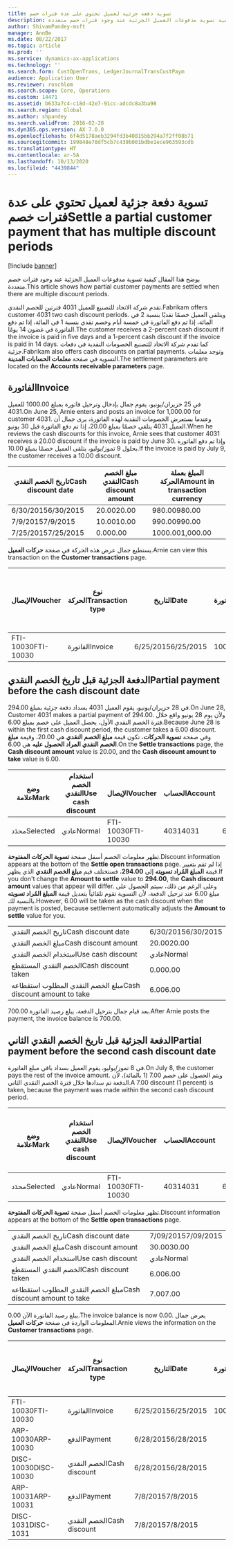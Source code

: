 ```yaml
---
title: تسوية دفعة جزئية لعميل تحتوي على عدة فترات خصم
description: يوضح هذا المقال كيفية تسوية مدفوعات العميل الجزئية عند وجود فترات خصم متعددة.
author: ShivamPandey-msft
manager: AnnBe
ms.date: 08/22/2017
ms.topic: article
ms.prod: ''
ms.service: dynamics-ax-applications
ms.technology: ''
ms.search.form: CustOpenTrans, LedgerJournalTransCustPaym
audience: Application User
ms.reviewer: roschlom
ms.search.scope: Core, Operations
ms.custom: 14471
ms.assetid: b633a7c4-c18d-42e7-91cc-adcdc8a3ba98
ms.search.region: Global
ms.author: shpandey
ms.search.validFrom: 2016-02-28
ms.dyn365.ops.version: AX 7.0.0
ms.openlocfilehash: 6f4d5178aeb3294fd3b40815bb294a7f2ff08b71
ms.sourcegitcommit: 199848e78df5cb7c439b001bdbe1ece963593cdb
ms.translationtype: HT
ms.contentlocale: ar-SA
ms.lasthandoff: 10/13/2020
ms.locfileid: "4439844"
---
```

# <a name="settle-a-partial-customer-payment-that-has-multiple-discount-periods"></a><span data-ttu-id="6819a-103">تسوية دفعة جزئية لعميل تحتوي على عدة فترات خصم</span><span class="sxs-lookup"><span data-stu-id="6819a-103">Settle a partial customer payment that has multiple discount periods</span></span>

[!include [banner](../includes/banner.md)]

<span data-ttu-id="6819a-104">يوضح هذا المقال كيفية تسوية مدفوعات العميل الجزئية عند وجود فترات خصم متعددة.</span><span class="sxs-lookup"><span data-stu-id="6819a-104">This article shows how partial customer payments are settled when there are multiple discount periods.</span></span>

<span data-ttu-id="6819a-105">تقدم شركة الاتحاد للتصنيع للعميل 4031 فترتين للخصم النقدي.</span><span class="sxs-lookup"><span data-stu-id="6819a-105">Fabrikam offers customer 4031 two cash discount periods.</span></span> <span data-ttu-id="6819a-106">ويتلقى العميل خصمًا نقديًا بنسبة 2 في المائة، إذا تم دفع الفاتورة في خمسة أيام وخصم نقدي بنسبة 1 في المائة، إذا تم دفع الفاتورة في غضون 14 يومًا.</span><span class="sxs-lookup"><span data-stu-id="6819a-106">The customer receives a 2-percent cash discount if the invoice is paid in five days and a 1-percent cash discount if the invoice is paid in 14 days.</span></span> <span data-ttu-id="6819a-107">كما تقدم شركة الاتحاد للتصنيع الخصومات النقدية في دفعات جزئية.</span><span class="sxs-lookup"><span data-stu-id="6819a-107">Fabrikam also offers cash discounts on partial payments.</span></span> <span data-ttu-id="6819a-108">وتوجد معلمات التسوية في صفحة **معلمات الحسابات المدينة**.</span><span class="sxs-lookup"><span data-stu-id="6819a-108">The settlement parameters are located on the **Accounts receivable parameters** page.</span></span>

## <a name="invoice"></a><span data-ttu-id="6819a-109">الفاتورة</span><span class="sxs-lookup"><span data-stu-id="6819a-109">Invoice</span></span>
<span data-ttu-id="6819a-110">في 25 حزيران/يونيو، يقوم جمال بإدخال وترحيل فاتورة بمبلغ 1000.00 للعميل 4031.</span><span class="sxs-lookup"><span data-stu-id="6819a-110">On June 25, Arnie enters and posts an invoice for 1,000.00 for customer 4031.</span></span> <span data-ttu-id="6819a-111">وعندما يستعرض الخصومات النقدية لهذه الفاتورة، يرى جمال أن العميل 4031 يتلقى خصمًا بمبلغ 20.00، إذا تم دفع الفاتورة قبل 30 يونيو.</span><span class="sxs-lookup"><span data-stu-id="6819a-111">When he reviews the cash discounts for this invoice, Arnie sees that customer 4031 receives a 20.00 discount if the invoice is paid by June 30.</span></span> <span data-ttu-id="6819a-112">وإذا تم دفع الفاتورة بحلول 9 تموز/يوليو، يتلقى العميل خصمًا بمبلغ 10.00.‬</span><span class="sxs-lookup"><span data-stu-id="6819a-112">If the invoice is paid by July 9, the customer receives a 10.00 discount.</span></span>

| <span data-ttu-id="6819a-113">تاريخ الخصم النقدي</span><span class="sxs-lookup"><span data-stu-id="6819a-113">Cash discount date</span></span> | <span data-ttu-id="6819a-114">مبلغ الخصم النقدي</span><span class="sxs-lookup"><span data-stu-id="6819a-114">Cash discount amount</span></span> | <span data-ttu-id="6819a-115">المبلغ بعملة الحركة</span><span class="sxs-lookup"><span data-stu-id="6819a-115">Amount in transaction currency</span></span> |
|--------------------|----------------------|--------------------------------|
| <span data-ttu-id="6819a-116">6/30/2015</span><span class="sxs-lookup"><span data-stu-id="6819a-116">6/30/2015</span></span>          | <span data-ttu-id="6819a-117">20.00</span><span class="sxs-lookup"><span data-stu-id="6819a-117">20.00</span></span>                | <span data-ttu-id="6819a-118">980.00</span><span class="sxs-lookup"><span data-stu-id="6819a-118">980.00</span></span>                         |
| <span data-ttu-id="6819a-119">7/9/2015</span><span class="sxs-lookup"><span data-stu-id="6819a-119">7/9/2015</span></span>           | <span data-ttu-id="6819a-120">10.00</span><span class="sxs-lookup"><span data-stu-id="6819a-120">10.00</span></span>                | <span data-ttu-id="6819a-121">990.00</span><span class="sxs-lookup"><span data-stu-id="6819a-121">990.00</span></span>                         |
| <span data-ttu-id="6819a-122">7/25/2015</span><span class="sxs-lookup"><span data-stu-id="6819a-122">7/25/2015</span></span>          | <span data-ttu-id="6819a-123">0.00</span><span class="sxs-lookup"><span data-stu-id="6819a-123">0.00</span></span>                 | <span data-ttu-id="6819a-124">1000.00</span><span class="sxs-lookup"><span data-stu-id="6819a-124">1,000.00</span></span>                       |

<span data-ttu-id="6819a-125">يستطيع جمال عرض هذه الحركة في صغحة **حركات العميل**.</span><span class="sxs-lookup"><span data-stu-id="6819a-125">Arnie can view this transaction on the **Customer transactions** page.</span></span>

| <span data-ttu-id="6819a-126">الإيصال</span><span class="sxs-lookup"><span data-stu-id="6819a-126">Voucher</span></span>   | <span data-ttu-id="6819a-127">نوع الحركة</span><span class="sxs-lookup"><span data-stu-id="6819a-127">Transaction type</span></span> | <span data-ttu-id="6819a-128">التاريخ</span><span class="sxs-lookup"><span data-stu-id="6819a-128">Date</span></span>      | <span data-ttu-id="6819a-129">الفاتورة</span><span class="sxs-lookup"><span data-stu-id="6819a-129">Invoice</span></span> | <span data-ttu-id="6819a-130">المبلغ في خصم بعملة الحركة</span><span class="sxs-lookup"><span data-stu-id="6819a-130">Amount in transaction currency debit</span></span> | <span data-ttu-id="6819a-131">المبلغ في الائتمان بعملة الحركة</span><span class="sxs-lookup"><span data-stu-id="6819a-131">Amount in transaction currency credit</span></span> | <span data-ttu-id="6819a-132">الرصيد</span><span class="sxs-lookup"><span data-stu-id="6819a-132">Balance</span></span>  | <span data-ttu-id="6819a-133">عملة</span><span class="sxs-lookup"><span data-stu-id="6819a-133">Currency</span></span> |
|-----------|------------------|-----------|---------|--------------------------------------|---------------------------------------|----------|----------|
| <span data-ttu-id="6819a-134">FTI-10030</span><span class="sxs-lookup"><span data-stu-id="6819a-134">FTI-10030</span></span> | <span data-ttu-id="6819a-135">الفاتورة</span><span class="sxs-lookup"><span data-stu-id="6819a-135">Invoice</span></span>          | <span data-ttu-id="6819a-136">6/25/2015</span><span class="sxs-lookup"><span data-stu-id="6819a-136">6/25/2015</span></span> | <span data-ttu-id="6819a-137">10030</span><span class="sxs-lookup"><span data-stu-id="6819a-137">10030</span></span>   | <span data-ttu-id="6819a-138">1000.00</span><span class="sxs-lookup"><span data-stu-id="6819a-138">1,000.00</span></span>                             |                                       | <span data-ttu-id="6819a-139">1000.00</span><span class="sxs-lookup"><span data-stu-id="6819a-139">1,000.00</span></span> | <span data-ttu-id="6819a-140">دولار أمريكي</span><span class="sxs-lookup"><span data-stu-id="6819a-140">USD</span></span>      |

## <a name="partial-payment-before-the-cash-discount-date"></a><span data-ttu-id="6819a-141">الدفعة الجزئية قبل تاريخ الخصم النقدي</span><span class="sxs-lookup"><span data-stu-id="6819a-141">Partial payment before the cash discount date</span></span>
<span data-ttu-id="6819a-142">في 28 حزيران/يونيو، يقوم العميل 4031 بسداد دفعة جزئية بمبلغ 294.00.</span><span class="sxs-lookup"><span data-stu-id="6819a-142">On June 28, Customer 4031 makes a partial payment of 294.00.</span></span> <span data-ttu-id="6819a-143">ولأن يوم 28 يونيو واقع خلال فترة الخصم النقدي الأول، يحصل العميل على خصم بمبلغ 6.00.</span><span class="sxs-lookup"><span data-stu-id="6819a-143">Because June 28 is within the first cash discount period, the customer takes a 6.00 discount.</span></span> <span data-ttu-id="6819a-144">وفي صفحة **تسوية الحركات**، تكون قيمة **مبلغ الخصم النقدي** هي 20.00، وقيمة **مبلغ الخصم النقدي المراد الحصول عليه** هي 6.00.</span><span class="sxs-lookup"><span data-stu-id="6819a-144">On the **Settle transactions** page, the **Cash discount amount** value is 20.00, and the **Cash discount amount to take** value is 6.00.</span></span>

| <span data-ttu-id="6819a-145">وضع علامة</span><span class="sxs-lookup"><span data-stu-id="6819a-145">Mark</span></span>     | <span data-ttu-id="6819a-146">استخدام الخصم النقدي</span><span class="sxs-lookup"><span data-stu-id="6819a-146">Use cash discount</span></span> | <span data-ttu-id="6819a-147">الإيصال</span><span class="sxs-lookup"><span data-stu-id="6819a-147">Voucher</span></span>   | <span data-ttu-id="6819a-148">الحساب</span><span class="sxs-lookup"><span data-stu-id="6819a-148">Account</span></span> | <span data-ttu-id="6819a-149">التاريخ</span><span class="sxs-lookup"><span data-stu-id="6819a-149">Date</span></span>      | <span data-ttu-id="6819a-150">تاريخ الاستحقاق</span><span class="sxs-lookup"><span data-stu-id="6819a-150">Due date</span></span>  | <span data-ttu-id="6819a-151">الفاتورة</span><span class="sxs-lookup"><span data-stu-id="6819a-151">Invoice</span></span> | <span data-ttu-id="6819a-152">المبلغ بعملة الحركة</span><span class="sxs-lookup"><span data-stu-id="6819a-152">Amount in transaction currency</span></span> | <span data-ttu-id="6819a-153">عملة</span><span class="sxs-lookup"><span data-stu-id="6819a-153">Currency</span></span> | <span data-ttu-id="6819a-154">المبلغ المراد تسويته</span><span class="sxs-lookup"><span data-stu-id="6819a-154">Amount to settle</span></span> |
|----------|-------------------|-----------|---------|-----------|-----------|---------|--------------------------------|----------|------------------|
| <span data-ttu-id="6819a-155">محدَد</span><span class="sxs-lookup"><span data-stu-id="6819a-155">Selected</span></span> | <span data-ttu-id="6819a-156">عادي</span><span class="sxs-lookup"><span data-stu-id="6819a-156">Normal</span></span>            | <span data-ttu-id="6819a-157">FTI-10030</span><span class="sxs-lookup"><span data-stu-id="6819a-157">FTI-10030</span></span> | <span data-ttu-id="6819a-158">4031</span><span class="sxs-lookup"><span data-stu-id="6819a-158">4031</span></span>    | <span data-ttu-id="6819a-159">6/25/2015</span><span class="sxs-lookup"><span data-stu-id="6819a-159">6/25/2015</span></span> | <span data-ttu-id="6819a-160">7/25/2015</span><span class="sxs-lookup"><span data-stu-id="6819a-160">7/25/2015</span></span> | <span data-ttu-id="6819a-161">10030</span><span class="sxs-lookup"><span data-stu-id="6819a-161">10030</span></span>   | <span data-ttu-id="6819a-162">1000.00</span><span class="sxs-lookup"><span data-stu-id="6819a-162">1,000.00</span></span>                       | <span data-ttu-id="6819a-163">دولار أمريكي</span><span class="sxs-lookup"><span data-stu-id="6819a-163">USD</span></span>      | <span data-ttu-id="6819a-164">294.00</span><span class="sxs-lookup"><span data-stu-id="6819a-164">294.00</span></span>           |

<span data-ttu-id="6819a-165">تظهر معلومات الخصم أسفل صفحة **تسوية الحركات المفتوحة**.</span><span class="sxs-lookup"><span data-stu-id="6819a-165">Discount information appears at the bottom of the **Settle open transactions** page.</span></span> <span data-ttu-id="6819a-166">إذا لم تقم بتغيير قيمة **المبلغ المُراد تسويته** إلى **294.00**، فستختلف قيم **مبلغ الخصم النقدي** الذي يظهر.</span><span class="sxs-lookup"><span data-stu-id="6819a-166">If you don't change the **Amount to settle** value to **294.00**, the **Cash discount amount** values that appear will differ.</span></span> <span data-ttu-id="6819a-167">وعلى الرغم من ذلك، سيتم الحصول على مبلغ 6.00 عند ترحيل الدفعة، لأن التسوية تقوم تلقائياً بتعديل قيمة **المبلغ المُراد تسويته** بالنسبة لك.</span><span class="sxs-lookup"><span data-stu-id="6819a-167">However, 6.00 will be taken as the cash discount when the payment is posted, because settlement automatically adjusts the **Amount to settle** value for you.</span></span>

|                              |           |
|------------------------------|-----------|
| <span data-ttu-id="6819a-168">تاريخ الخصم النقدي</span><span class="sxs-lookup"><span data-stu-id="6819a-168">Cash discount date</span></span>           | <span data-ttu-id="6819a-169">6/30/2015</span><span class="sxs-lookup"><span data-stu-id="6819a-169">6/30/2015</span></span> |
| <span data-ttu-id="6819a-170">مبلغ الخصم النقدي</span><span class="sxs-lookup"><span data-stu-id="6819a-170">Cash discount amount</span></span>         | <span data-ttu-id="6819a-171">20.00</span><span class="sxs-lookup"><span data-stu-id="6819a-171">20.00</span></span>     |
| <span data-ttu-id="6819a-172">استخدام الخصم النقدي</span><span class="sxs-lookup"><span data-stu-id="6819a-172">Use cash discount</span></span>            | <span data-ttu-id="6819a-173">عادي</span><span class="sxs-lookup"><span data-stu-id="6819a-173">Normal</span></span>    |
| <span data-ttu-id="6819a-174">الخصم النقدي المستقطع</span><span class="sxs-lookup"><span data-stu-id="6819a-174">Cash discount taken</span></span>          | <span data-ttu-id="6819a-175">0.00</span><span class="sxs-lookup"><span data-stu-id="6819a-175">0.00</span></span>      |
| <span data-ttu-id="6819a-176">مبلغ الخصم النقدي المطلوب استقطاعه</span><span class="sxs-lookup"><span data-stu-id="6819a-176">Cash discount amount to take</span></span> | <span data-ttu-id="6819a-177">6.00</span><span class="sxs-lookup"><span data-stu-id="6819a-177">6.00</span></span>      |

<span data-ttu-id="6819a-178">بعد قيام جمال بترحيل الدفعة، يبلغ رصيد الفاتورة 700.00.</span><span class="sxs-lookup"><span data-stu-id="6819a-178">After Arnie posts the payment, the invoice balance is 700.00.</span></span>

## <a name="partial-payment-before-the-second-cash-discount-date"></a><span data-ttu-id="6819a-179">الدفعة الجزئية قبل تاريخ الخصم النقدي الثاني</span><span class="sxs-lookup"><span data-stu-id="6819a-179">Partial payment before the second cash discount date</span></span>
<span data-ttu-id="6819a-180">في 8 تموز/يوليو، يقوم العميل بسداد باقي مبلغ الفاتورة.</span><span class="sxs-lookup"><span data-stu-id="6819a-180">On July 8, the customer pays the rest of the invoice amount.</span></span> <span data-ttu-id="6819a-181">ويتم الحصول على خصم 7.00 (1 بالمائة)، لأن الدفعة تم سدادها خلال فترة الخصم النقدي الثاني.</span><span class="sxs-lookup"><span data-stu-id="6819a-181">A 7.00 discount (1 percent) is taken, because the payment was made within the second cash discount period.</span></span>

| <span data-ttu-id="6819a-182">وضع علامة</span><span class="sxs-lookup"><span data-stu-id="6819a-182">Mark</span></span>     | <span data-ttu-id="6819a-183">استخدام الخصم النقدي</span><span class="sxs-lookup"><span data-stu-id="6819a-183">Use cash discount</span></span> | <span data-ttu-id="6819a-184">الإيصال</span><span class="sxs-lookup"><span data-stu-id="6819a-184">Voucher</span></span>   | <span data-ttu-id="6819a-185">الحساب</span><span class="sxs-lookup"><span data-stu-id="6819a-185">Account</span></span> | <span data-ttu-id="6819a-186">التاريخ</span><span class="sxs-lookup"><span data-stu-id="6819a-186">Date</span></span>      | <span data-ttu-id="6819a-187">تاريخ الاستحقاق</span><span class="sxs-lookup"><span data-stu-id="6819a-187">Due date</span></span>  | <span data-ttu-id="6819a-188">الفاتورة</span><span class="sxs-lookup"><span data-stu-id="6819a-188">Invoice</span></span> | <span data-ttu-id="6819a-189">المبلغ في خصم بعملة الحركة</span><span class="sxs-lookup"><span data-stu-id="6819a-189">Amount in transaction currency debit</span></span> | <span data-ttu-id="6819a-190">المبلغ في الائتمان بعملة الحركة</span><span class="sxs-lookup"><span data-stu-id="6819a-190">Amount in transaction currency credit</span></span> | <span data-ttu-id="6819a-191">عملة</span><span class="sxs-lookup"><span data-stu-id="6819a-191">Currency</span></span> | <span data-ttu-id="6819a-192">المبلغ المراد تسويته</span><span class="sxs-lookup"><span data-stu-id="6819a-192">Amount to settle</span></span> |
|----------|-------------------|-----------|---------|-----------|-----------|---------|--------------------------------------|---------------------------------------|----------|------------------|
| <span data-ttu-id="6819a-193">محدَد</span><span class="sxs-lookup"><span data-stu-id="6819a-193">Selected</span></span> | <span data-ttu-id="6819a-194">عادي</span><span class="sxs-lookup"><span data-stu-id="6819a-194">Normal</span></span>            | <span data-ttu-id="6819a-195">FTI-10030</span><span class="sxs-lookup"><span data-stu-id="6819a-195">FTI-10030</span></span> | <span data-ttu-id="6819a-196">4031</span><span class="sxs-lookup"><span data-stu-id="6819a-196">4031</span></span>    | <span data-ttu-id="6819a-197">6/25/2015</span><span class="sxs-lookup"><span data-stu-id="6819a-197">6/25/2015</span></span> | <span data-ttu-id="6819a-198">7/25/2015</span><span class="sxs-lookup"><span data-stu-id="6819a-198">7/25/2015</span></span> | <span data-ttu-id="6819a-199">10030</span><span class="sxs-lookup"><span data-stu-id="6819a-199">10030</span></span>   | <span data-ttu-id="6819a-200">700.00</span><span class="sxs-lookup"><span data-stu-id="6819a-200">700.00</span></span>                               |                                       | <span data-ttu-id="6819a-201">دولار أمريكي</span><span class="sxs-lookup"><span data-stu-id="6819a-201">USD</span></span>      | <span data-ttu-id="6819a-202">693.00</span><span class="sxs-lookup"><span data-stu-id="6819a-202">693.00</span></span>           |

<span data-ttu-id="6819a-203">تظهر معلومات الخصم أسفل صفحة **تسوية الحركات المفتوحة**.</span><span class="sxs-lookup"><span data-stu-id="6819a-203">Discount information appears at the bottom of the **Settle open transactions** page.</span></span>

|                              |           |
|------------------------------|-----------|
| <span data-ttu-id="6819a-204">تاريخ الخصم النقدي</span><span class="sxs-lookup"><span data-stu-id="6819a-204">Cash discount date</span></span>           | <span data-ttu-id="6819a-205">7/09/2015</span><span class="sxs-lookup"><span data-stu-id="6819a-205">7/09/2015</span></span> |
| <span data-ttu-id="6819a-206">مبلغ الخصم النقدي</span><span class="sxs-lookup"><span data-stu-id="6819a-206">Cash discount amount</span></span>         | <span data-ttu-id="6819a-207">30.00</span><span class="sxs-lookup"><span data-stu-id="6819a-207">30.00</span></span>     |
| <span data-ttu-id="6819a-208">استخدام الخصم النقدي</span><span class="sxs-lookup"><span data-stu-id="6819a-208">Use cash discount</span></span>            | <span data-ttu-id="6819a-209">عادي</span><span class="sxs-lookup"><span data-stu-id="6819a-209">Normal</span></span>    |
| <span data-ttu-id="6819a-210">الخصم النقدي المستقطع</span><span class="sxs-lookup"><span data-stu-id="6819a-210">Cash discount taken</span></span>          | <span data-ttu-id="6819a-211">6.00</span><span class="sxs-lookup"><span data-stu-id="6819a-211">6.00</span></span>      |
| <span data-ttu-id="6819a-212">مبلغ الخصم النقدي المطلوب استقطاعه</span><span class="sxs-lookup"><span data-stu-id="6819a-212">Cash discount amount to take</span></span> | <span data-ttu-id="6819a-213">7.00</span><span class="sxs-lookup"><span data-stu-id="6819a-213">7.00</span></span>      |

<span data-ttu-id="6819a-214">يبلغ رصيد الفاتورة الآن 0.00.</span><span class="sxs-lookup"><span data-stu-id="6819a-214">The invoice balance is now 0.00.</span></span> <span data-ttu-id="6819a-215">يعرض جمال المعلومات الواردة في صغحة **حركات العميل**.</span><span class="sxs-lookup"><span data-stu-id="6819a-215">Arnie views the information on the **Customer transactions** page.</span></span>

| <span data-ttu-id="6819a-216">الإيصال</span><span class="sxs-lookup"><span data-stu-id="6819a-216">Voucher</span></span>    | <span data-ttu-id="6819a-217">نوع الحركة</span><span class="sxs-lookup"><span data-stu-id="6819a-217">Transaction type</span></span> | <span data-ttu-id="6819a-218">التاريخ</span><span class="sxs-lookup"><span data-stu-id="6819a-218">Date</span></span>      | <span data-ttu-id="6819a-219">الفاتورة</span><span class="sxs-lookup"><span data-stu-id="6819a-219">Invoice</span></span> | <span data-ttu-id="6819a-220">المبلغ في خصم بعملة الحركة</span><span class="sxs-lookup"><span data-stu-id="6819a-220">Amount in transaction currency debit</span></span> | <span data-ttu-id="6819a-221">المبلغ في الائتمان بعملة الحركة</span><span class="sxs-lookup"><span data-stu-id="6819a-221">Amount in transaction currency credit</span></span> | <span data-ttu-id="6819a-222">الرصيد</span><span class="sxs-lookup"><span data-stu-id="6819a-222">Balance</span></span> | <span data-ttu-id="6819a-223">عملة</span><span class="sxs-lookup"><span data-stu-id="6819a-223">Currency</span></span> |
|------------|------------------|-----------|---------|--------------------------------------|---------------------------------------|---------|----------|
| <span data-ttu-id="6819a-224">FTI-10030</span><span class="sxs-lookup"><span data-stu-id="6819a-224">FTI-10030</span></span>  | <span data-ttu-id="6819a-225">الفاتورة</span><span class="sxs-lookup"><span data-stu-id="6819a-225">Invoice</span></span>          | <span data-ttu-id="6819a-226">6/25/2015</span><span class="sxs-lookup"><span data-stu-id="6819a-226">6/25/2015</span></span> | <span data-ttu-id="6819a-227">10030</span><span class="sxs-lookup"><span data-stu-id="6819a-227">10030</span></span>   | <span data-ttu-id="6819a-228">1000.00</span><span class="sxs-lookup"><span data-stu-id="6819a-228">1,000.00</span></span>                             |                                       | <span data-ttu-id="6819a-229">0.00</span><span class="sxs-lookup"><span data-stu-id="6819a-229">0.00</span></span>    | <span data-ttu-id="6819a-230">دولار أمريكي</span><span class="sxs-lookup"><span data-stu-id="6819a-230">USD</span></span>      |
| <span data-ttu-id="6819a-231">ARP-10030</span><span class="sxs-lookup"><span data-stu-id="6819a-231">ARP-10030</span></span>  |  <span data-ttu-id="6819a-232">الدفع</span><span class="sxs-lookup"><span data-stu-id="6819a-232">Payment</span></span>         | <span data-ttu-id="6819a-233">6/28/2015</span><span class="sxs-lookup"><span data-stu-id="6819a-233">6/28/2015</span></span> |         |                                      | <span data-ttu-id="6819a-234">294.00</span><span class="sxs-lookup"><span data-stu-id="6819a-234">294.00</span></span>                                | <span data-ttu-id="6819a-235">0.00</span><span class="sxs-lookup"><span data-stu-id="6819a-235">0.00</span></span>    | <span data-ttu-id="6819a-236">دولار أمريكي</span><span class="sxs-lookup"><span data-stu-id="6819a-236">USD</span></span>      |
| <span data-ttu-id="6819a-237">DISC-10030</span><span class="sxs-lookup"><span data-stu-id="6819a-237">DISC-10030</span></span> |  <span data-ttu-id="6819a-238">الخصم النقدي</span><span class="sxs-lookup"><span data-stu-id="6819a-238">Cash discount</span></span>   | <span data-ttu-id="6819a-239">6/28/2015</span><span class="sxs-lookup"><span data-stu-id="6819a-239">6/28/2015</span></span> |         |                                      | <span data-ttu-id="6819a-240">6.00</span><span class="sxs-lookup"><span data-stu-id="6819a-240">6.00</span></span>                                  | <span data-ttu-id="6819a-241">0.00</span><span class="sxs-lookup"><span data-stu-id="6819a-241">0.00</span></span>    | <span data-ttu-id="6819a-242">دولار أمريكي</span><span class="sxs-lookup"><span data-stu-id="6819a-242">USD</span></span>      |
| <span data-ttu-id="6819a-243">ARP-10031</span><span class="sxs-lookup"><span data-stu-id="6819a-243">ARP-10031</span></span>  |  <span data-ttu-id="6819a-244">الدفع</span><span class="sxs-lookup"><span data-stu-id="6819a-244">Payment</span></span>         | <span data-ttu-id="6819a-245">7/8/2015</span><span class="sxs-lookup"><span data-stu-id="6819a-245">7/8/2015</span></span>  |         |                                      | <span data-ttu-id="6819a-246">693.00</span><span class="sxs-lookup"><span data-stu-id="6819a-246">693.00</span></span>                                | <span data-ttu-id="6819a-247">0.00</span><span class="sxs-lookup"><span data-stu-id="6819a-247">0.00</span></span>    | <span data-ttu-id="6819a-248">دولار أمريكي</span><span class="sxs-lookup"><span data-stu-id="6819a-248">USD</span></span>      |
| <span data-ttu-id="6819a-249">DISC-1031</span><span class="sxs-lookup"><span data-stu-id="6819a-249">DISC-1031</span></span>  |  <span data-ttu-id="6819a-250">الخصم النقدي</span><span class="sxs-lookup"><span data-stu-id="6819a-250">Cash discount</span></span>   | <span data-ttu-id="6819a-251">7/8/2015</span><span class="sxs-lookup"><span data-stu-id="6819a-251">7/8/2015</span></span>  |         |                                      | <span data-ttu-id="6819a-252">7.00</span><span class="sxs-lookup"><span data-stu-id="6819a-252">7.00</span></span>                                  | <span data-ttu-id="6819a-253">0.00</span><span class="sxs-lookup"><span data-stu-id="6819a-253">0.00</span></span>    | <span data-ttu-id="6819a-254">دولار أمريكي</span><span class="sxs-lookup"><span data-stu-id="6819a-254">USD</span></span>      |





